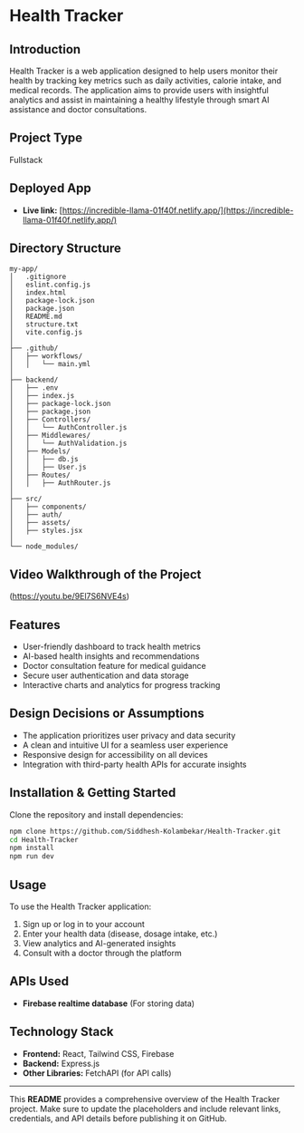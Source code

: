 # Health Tracker

## Introduction
Health Tracker is a web application designed to help users monitor their health by tracking key metrics such as daily activities, calorie intake, and medical records. The application aims to provide users with insightful analytics and assist in maintaining a healthy lifestyle through smart AI assistance and doctor consultations.

## Project Type
Fullstack

## Deployed App
- **Live link:** [https://incredible-llama-01f40f.netlify.app/](https://incredible-llama-01f40f.netlify.app/)

## Directory Structure
```
my-app/
│   .gitignore
│   eslint.config.js
│   index.html
│   package-lock.json
│   package.json
│   README.md
│   structure.txt
│   vite.config.js
│
├── .github/
│   ├── workflows/
│   │   └── main.yml
│
├── backend/
│   ├── .env
│   ├── index.js
│   ├── package-lock.json
│   ├── package.json
│   ├── Controllers/
│   │   └── AuthController.js
│   ├── Middlewares/
│   │   └── AuthValidation.js
│   ├── Models/
│   │   ├── db.js
│   │   ├── User.js
│   ├── Routes/
│   │   ├── AuthRouter.js
│
├── src/
│   ├── components/
│   ├── auth/
│   ├── assets/
│   ├── styles.jsx
│
└── node_modules/
```

## Video Walkthrough of the Project
(https://youtu.be/9El7S6NVE4s)

## Features
- User-friendly dashboard to track health metrics
- AI-based health insights and recommendations
- Doctor consultation feature for medical guidance
- Secure user authentication and data storage
- Interactive charts and analytics for progress tracking

## Design Decisions or Assumptions
- The application prioritizes user privacy and data security
- A clean and intuitive UI for a seamless user experience
- Responsive design for accessibility on all devices
- Integration with third-party health APIs for accurate insights

## Installation & Getting Started
Clone the repository and install dependencies:
```bash
npm clone https://github.com/Siddhesh-Kolambekar/Health-Tracker.git
cd Health-Tracker
npm install
npm run dev
```

## Usage
To use the Health Tracker application:
1. Sign up or log in to your account
2. Enter your health data (disease, dosage intake, etc.)
3. View analytics and AI-generated insights
4. Consult with a doctor through the platform

## APIs Used
- **Firebase realtime database** (For storing data)

## Technology Stack
- **Frontend:** React, Tailwind CSS, Firebase
- **Backend:** Express.js
- **Other Libraries:** FetchAPI (for API calls)

---
This **README** provides a comprehensive overview of the Health Tracker project. Make sure to update the placeholders and include relevant links, credentials, and API details before publishing it on GitHub.

